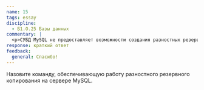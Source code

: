 ```yaml
---
name: 15
tags: essay
discipline:
  - Б1.О.25 Базы данных
commentary: |
  <p>СУБД MySQL не предоставляет возможности создания разностных резервных копий.</p>
response: краткий ответ
feedback:
  general: Cпасибо!
---
```


Назовите команду, обеспечивающую работу разностного резервного копирования на сервере MySQL.